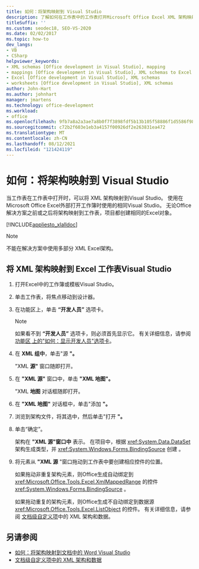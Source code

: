```yaml
---
title: 如何：将架构映射到 Visual Studio
description: 了解如何在工作表中的工作表打开Microsoft Office Excel XML 架构映射到Visual Studio。
titleSuffix: ''
ms.custom: seodec18, SEO-VS-2020
ms.date: 02/02/2017
ms.topic: how-to
dev_langs:
- VB
- CSharp
helpviewer_keywords:
- XML schemas [Office development in Visual Studio], mapping
- mappings [Office development in Visual Studio], XML schemas to Excel worksheets
- Excel [Office development in Visual Studio], XML schemas
- worksheets [Office development in Visual Studio], XML schemas
author: John-Hart
ms.author: johnhart
manager: jmartens
ms.technology: office-development
ms.workload:
- office
ms.openlocfilehash: 9fb7a8a2a3ae7a8b0f7f3898fdf5b13b105f58886f1d5586f98ad625cbaa5d0a
ms.sourcegitcommit: c72b2f603e1eb3a4157f00926df2e263831ea472
ms.translationtype: MT
ms.contentlocale: zh-CN
ms.lasthandoff: 08/12/2021
ms.locfileid: "121424119"
---
```

# <a name="how-to-map-schemas-to-worksheets-inside-visual-studio"></a>如何：将架构映射到 Visual Studio
  当工作表在工作表中打开时，可以将 XML 架构映射到Visual Studio。 使用在Microsoft Office Excel外部打开工作簿时使用的相同Visual Studio。 无论Office解决方案之前或之后将架构映射到工作表，项目都创建相同的Excel对象。

 [!INCLUDE[appliesto_xlalldoc](../vsto/includes/appliesto-xlalldoc-md.md)]

> [!NOTE]
> 不能在解决方案中使用多部分 XML Excel架构。

## <a name="to-map-an-xml-schema-to-an-excel-worksheet-in-visual-studio"></a>将 XML 架构映射到 Excel 工作表Visual Studio

1. 打开Excel中的工作簿或模板Visual Studio。

2. 单击工作表，将焦点移动到设计器。

3. 在功能区上，单击 **“开发人员”** 选项卡。

    > [!NOTE]
    > 如果看不到 **“开发人员”** 选项卡，则必须首先显示它。 有关详细信息，请参阅 [功能区 上的"如何：显示开发人员"选项卡](../vsto/how-to-show-the-developer-tab-on-the-ribbon.md)。

4. 在 **XML 组中**，单击"源 **"。**

     "XML **源"** 窗口随即打开。

5. 在 **"XML 源"** 窗口中，单击 **"XML 地图"。**

     "XML **地图** 对话框随即打开。

6. 在 **"XML 地图"** 对话框中，单击"添加 **"。**

7. 浏览到架构文件，将其选中，然后单击"打开 **"。**

8. 单击“确定”。

     架构在 **"XML 源"窗口中** 表示。 在项目中，根据 <xref:System.Data.DataSet> 架构生成类型，并 <xref:System.Windows.Forms.BindingSource> 创建 。

9. 将元素从 **"XML 源** "窗口拖动到工作表中要创建相应控件的位置。

     如果拖动非重复架构元素，则Office生成自动绑定到 <xref:Microsoft.Office.Tools.Excel.XmlMappedRange> 的控件 <xref:System.Windows.Forms.BindingSource> 。

     如果拖动重复的架构元素，则Office生成不自动绑定到数据源 <xref:Microsoft.Office.Tools.Excel.ListObject> 的控件。 有关详细信息，请参阅 [文档级自定义项](../vsto/xml-schemas-and-data-in-document-level-customizations.md)中的 XML 架构和数据。

## <a name="see-also"></a>另请参阅
- [如何：将架构映射到文档中的 Word Visual Studio](../vsto/how-to-map-schemas-to-word-documents-inside-visual-studio.md)
- [文档级自定义项中的 XML 架构和数据](../vsto/xml-schemas-and-data-in-document-level-customizations.md)
